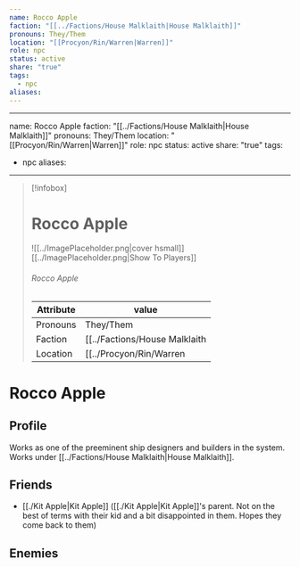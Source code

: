 ```yaml
---
name: Rocco Apple
faction: "[[../Factions/House Malklaith|House Malklaith]]"
pronouns: They/Them
location: "[[Procyon/Rin/Warren|Warren]]"
role: npc
status: active
share: "true"
tags:
  - npc
aliases: 
---
```

---
name: Rocco Apple
faction: "[[../Factions/House Malklaith|House Malklaith]]"
pronouns: They/Them
location: "[[Procyon/Rin/Warren|Warren]]"
role: npc
status: active
share: "true"
tags:
  - npc
aliases:
---


> [!infobox]
> # Rocco Apple
> ![[../ImagePlaceholder.png|cover hsmall]]
> [[../ImagePlaceholder.png|Show To Players]]
> ###### Rocco Apple
> Attribute |  value |
> ---|---|
> Pronouns | They/Them
> Faction | [[../Factions/House Malklaith|House Malklaith]]
> Location | [[../Procyon/Rin/Warren|Warren]] |


# Rocco Apple
## Profile
Works as one of the preeminent ship designers and builders in the system. Works under [[../Factions/House Malklaith|House Malklaith]].
## Friends
- [[./Kit Apple|Kit Apple]] ([[./Kit Apple|Kit Apple]]'s parent. Not on the best of terms with their kid and a bit disappointed in them. Hopes they come back to them)
## Enemies


